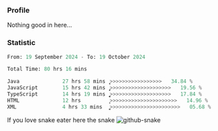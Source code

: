 ### Profile 

Nothing good in here...

### Statistic
<!--START_SECTION:waka-->

```python
From: 19 September 2024 - To: 19 October 2024

Total Time: 80 hrs 16 mins

Java              27 hrs 58 mins  ͎͎͎͎͎͎͎͎>>>>>>>>>>>>>>>>>   34.84 %
JavaScript        15 hrs 42 mins  ̡͎͎͎͎>>>>>>>>>>>>>>>>>>>>   19.56 %
TypeScript        14 hrs 19 mins  ͎͎͎͎͚>>>>>>>>>>>>>>>>>>>>   17.84 %
HTML              12 hrs          ͎͎͎>>>>>>>>>>>>>>>>>>>>>>   14.96 %
XML               4 hrs 33 mins   ͎͚>>>>>>>>>>>>>>>>>>>>>>>   05.68 %
```

<!--END_SECTION:waka-->

If you love snake eater here the snake 
<picture>
  <source media="(prefers-color-scheme: dark)" srcset="https://github.com/pradana4648/pradana4648/blob/c0566a83ca6ea5f2e46bab00e717c4c82b4b5c4c/github-contribution-grid-snake-dark.svg" />
  <source media="(prefers-color-scheme: light)" srcset="https://github.com/pradana4648/pradana4648/blob/c0566a83ca6ea5f2e46bab00e717c4c82b4b5c4c/github-contribution-grid-snake.svg" />
  <img alt="github-snake" src="https://github.com/pradana4648/pradana4648/blob/c0566a83ca6ea5f2e46bab00e717c4c82b4b5c4c/github-contribution-grid-snake.svg" />
</picture>
